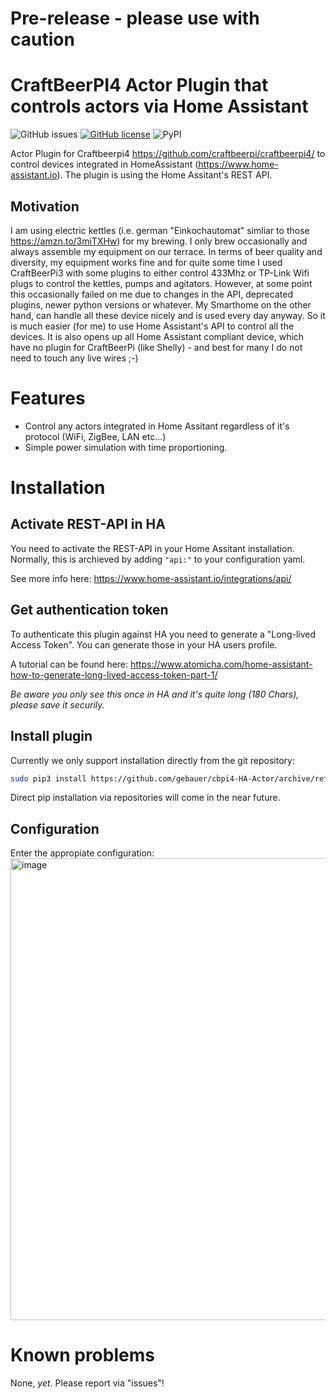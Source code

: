 # Pre-release - please use with caution

# CraftBeerPI4 Actor Plugin that controls actors via Home Assistant
![GitHub issues](https://img.shields.io/github/issues-raw/gebauer/cbpi4-HA-Actor)
[![GitHub license](https://img.shields.io/github/license/craftbeerpi/craftbeerpi4)](https://github.com/craftbeerpi/craftbeerpi4/blob/master/LICENSE)
![PyPI](https://img.shields.io/pypi/v/cbpi4-HA-Actor)



Actor Plugin for Craftbeerpi4 https://github.com/craftbeerpi/craftbeerpi4/ to control devices integrated in HomeAssistant (https://www.home-assistant.io). 
The plugin is using the Home Assitant's REST API.
## Motivation
I am using electric kettles (i.e. german "Einkochautomat" simliar to those https://amzn.to/3miTXHw) for my brewing. I only brew occasionally and always assemble my equipment on our terrace. 
In terms of beer quality and diversity, my equipment works fine and for quite some time I used CraftBeerPi3 with some plugins to either control 433Mhz or TP-Link Wifi plugs to control the kettles, pumps and agitators. However, at some point this occasionally failed on me due to changes in the API, deprecated plugins, newer python versions or whatever. 
My Smarthome on the other hand, can handle all these device nicely and is used every day anyway. So it is much easier (for me) to use Home Assistant's API to control all the devices. It is also opens up all Home Assistant compliant device, which have no plugin for CraftBeerPi (like Shelly) - and best for many I do not need to touch any live wires ;-)


# Features
* Control any actors integrated in Home Assitant regardless of it's protocol (WiFi, ZigBee, LAN etc...)
* Simple power simulation with time proportioning.


# Installation
## Activate REST-API in HA
You need to activate the REST-API in your Home Assitant installation.
Normally, this is archieved by adding `"api:"` to your configuration yaml.

See more info here: https://www.home-assistant.io/integrations/api/

## Get authentication token
To authenticate this plugin against HA you need to generate a "Long-lived Access Token". 
You can generate those in your HA users profile.

A tutorial can be found here: https://www.atomicha.com/home-assistant-how-to-generate-long-lived-access-token-part-1/

*Be aware you only see this once in HA and it's quite long (180 Chars), please save it securily.*

## Install plugin
Currently we only support installation directly from the git repository:
```bash
sudo pip3 install https://github.com/gebauer/cbpi4-HA-Actor/archive/refs/heads/main.zip
```
Direct pip installation via repositories will come in the near future.

## Configuration
Enter the appropiate configuration:
<img width="739" alt="image" src="https://user-images.githubusercontent.com/244549/172670290-a9d6885a-5cb0-46a4-b84e-db54db8f7fc4.png">


# Known problems
None, *yet*. Please report via "issues"!

